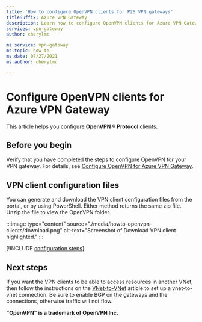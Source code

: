 ```yaml
---
title: 'How to configure OpenVPN clients for P2S VPN gateways'
titleSuffix: Azure VPN Gateway
description: Learn how to configure OpenVPN clients for Azure VPN Gateway. This article helps you configure Windows, Linux, iOS, and Mac clients.
services: vpn-gateway
author: cherylmc

ms.service: vpn-gateway
ms.topic: how-to
ms.date: 07/27/2021
ms.author: cherylmc

---
```

# Configure OpenVPN clients for Azure VPN Gateway

This article helps you configure **OpenVPN &reg; Protocol** clients.

## Before you begin

Verify that you have completed the steps to configure OpenVPN for your VPN gateway. For details, see [Configure OpenVPN for Azure VPN Gateway](vpn-gateway-howto-openvpn.md).

## VPN client configuration files

You can generate and download the VPN client configuration files from the portal, or by using PowerShell. Either method returns the same zip file. Unzip the file to view the OpenVPN folder.

:::image type="content" source="./media/howto-openvpn-clients/download.png" alt-text="Screenshot of Download VPN client highlighted." :::

[!INCLUDE [configuration steps](../../includes/vpn-gateway-vwan-config-openvpn-clients.md)]

## Next steps

If you want the VPN clients to be able to access resources in another VNet, then follow the instructions on the [VNet-to-VNet](vpn-gateway-howto-vnet-vnet-resource-manager-portal.md) article to set up a vnet-to-vnet connection. Be sure to enable BGP on the gateways and the connections, otherwise traffic will not flow.

**"OpenVPN" is a trademark of OpenVPN Inc.**
